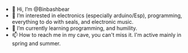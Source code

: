 - 👋 Hi, I’m @Binbashbear
- 👀 I’m interested in electronics (especially arduino/Esp), 
programming, everything to do with seals, and electronic music.
- 🌱 I’m currently learning programming, and humility.
- 📫 How to reach me in my cave, you can't miss it. I'm active mainly
in spring and summer.

<!---
Binbashbear/Binbashbear is a ✨ special ✨ repository because its `README.md` (this file) appears on your GitHub profile.
You can click the Preview link to take a look at your changes.
--->

